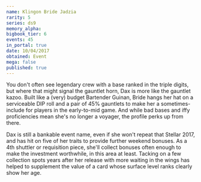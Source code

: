 ```yaml
---
name: Klingon Bride Jadzia
rarity: 5
series: ds9
memory_alpha:
bigbook_tier: 6
events: 45
in_portal: true
date: 10/04/2017
obtained: Event
mega: false
published: true
---
```


You don't often see legendary crew with a base ranked in the triple digits, but where that might signal the gauntlet horn, Dax is more like the gauntlet kazoo. Built like a (very) budget Bartender Guinan, Bride hangs her hat on a serviceable DIP roll and a pair of 45% gauntlets to make her a sometimes-include for players in the early-to-mid game. And while bad bases and iffy proficiencies mean she's no longer a voyager, the profile perks up from there.

Dax is still a bankable event name, even if she won't repeat that Stellar 2017, and has hit on five of her traits to provide further weekend bonuses. As a 4th shuttler or requisition piece, she'll collect bonuses often enough to make the investment worthwhile, in this area at least. Tacking on a few collection spots years after her release with more waiting in the wings has helped to supplement the value of a card whose surface level ranks clearly show her age.
